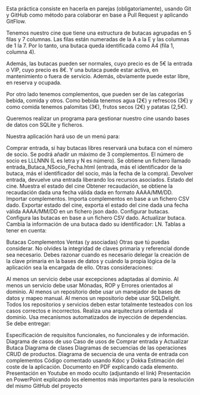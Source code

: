 Esta práctica consiste en hacerla en parejas (obligatoriamente), usando Git y GitHub como método para colaborar en base a Pull Request y aplicando GitFlow.

Tenemos nuestro cine que tiene una estructura de butacas agrupadas en 5 filas y 7 columnas. Las filas están numeradas de la A a la E y las columnas de 1 la 7. Por lo tanto, una butaca queda identificada como A4 (fila 1, columna 4).

Además, las butacas pueden ser normales, cuyo precio es de 5€ la entrada o VIP, cuyo precio es 8€. Y una butaca puede estar activa, en mantenimiento o fuera de servicio. Además, obviamente puede estar libre, en reserva y ocupada.

Por otro lado tenemos complementos, que pueden ser de las categorías bebida, comida y otros. Como bebida tenemos agua (2€) y refrescos (3€) y como comida tenemos palomitas (3€), frutos secos (2€) y patatas (2,5€).

Queremos realizar un programa para gestionar nuestro cine usando bases de datos con SQLite y ficheros.

Nuestra aplicación hará uso de un menú para:

Comprar entrada, si hay butacas libres reservará una butaca con el número de socio. Se podrá añadir un máximo de 3 complementos. El número de socio es LLLNNN (L es letra y N es número). Se obtiene un fichero llamado entrada_Butaca_NSocio_Fecha.html (entrada, más el identificador de la butaca, más el identificador del socio, más la fecha de la compra).
Devolver entrada, devuelve una entrada liberando los recursos asociados.
Estado del cine. Muestra el estado del cine
Obtener recaudación, se obtiene la recaudación dada una fecha válida dada en formato AAAA/MM/DD.
Importar complementos. Importa complementos en base a un fichero CSV dado.
Exportar estado del cine, exporta el estado del cine dada una fecha válida AAAA/MM/DD en un fichero json dado.
Configurar butacas. Configura las butacas en base a un fichero CSV dado.
Actualizar butaca. Cambia la información de una butaca dado su identificador: LN.
Tablas a tener en cuenta:

Butacas
Complementos
Ventas (y asociadas)
Otras que tú puedas considerar.
No olvides la integridad de claves primaria y referencial donde sea necesario. Debes razonar cuando es necesario delegar la creación de la clave primaria en la bases de datos y cuándo la propia lógica de la aplicación sea la encargada de ello.
Otras consideraciones:

Al menos un servicio debe usar excepciones adaptadas al dominio.
Al menos un servicio debe usar Mónadas, ROP y Errores orientados al dominio.
Al menos un repositorio debe usar un manejador de bases de datos y mapeo manual.
Al menos un repositorio debe usar SQLDelight.
Todos los repositorios y servicios deben estar totalmente testeados con los casos correctos e incorrectos.
Realiza una arquitectura orientada al dominio.
Usa mecanismos automatizados de inyección de dependencias.
Se debe entregar:

Especificación de requisitos funcionales, no funcionales y de información.
Diagrama de casos de uso
Caso de usos de Comprar entrada y Actualizar Butaca
Diagrama de clases
Diagramas de secuencias de las operaciones CRUD de productos.
Diagrama de secuencia de una venta de entrada con complementos
Código comentado usando Kdoc y Dokka
Estimación del coste de la aplicación.
Documento en PDF explicando cada elemento.
Presentación en Youtube en modo oculto (adjuntando el link)
Presentación en PowerPoint explicando los elementos más importantes para la resolución del mismo
GitHub del proyecto